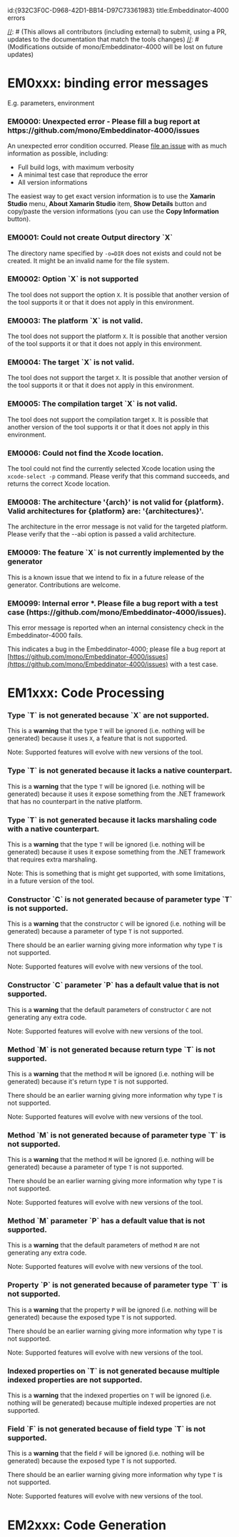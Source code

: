 ﻿id:{932C3F0C-D968-42D1-BB14-D97C73361983}
title:Embeddinator-4000 errors

[//]: # (The original file resides under https://github.com/mono/Embeddinator-4000/tree/master/docs/error.md)
[//]: # (This allows all contributors (including external) to submit, using a PR, updates to the documentation that match the tools changes)
[//]: # (Modifications outside of mono/Embeddinator-4000 will be lost on future updates)

# EM0xxx: binding error messages

E.g. parameters, environment

<!-- 0xxx: the generator itself, e.g. parameters, environment -->
<h3><a name="EM0000"/>EM0000: Unexpected error - Please fill a bug report at https://github.com/mono/Embeddinator-4000/issues</h3>

An unexpected error condition occurred. Please [file an issue](https://github.com/mono/Embeddinator-4000/issues) with as much information as possible, including:

* Full build logs, with maximum verbosity
* A minimal test case that reproduce the error
* All version informations

The easiest way to get exact version information is to use the **Xamarin Studio** menu, **About Xamarin Studio** item, **Show Details** button and copy/paste the version informations (you can use the **Copy Information** button).

<h3><a name="EM0001"/>EM0001: Could not create Output directory `X`</h3>

The directory name specified by `-o=DIR` does not exists and could not be created. It might be an invalid name for the file system.

<h3><a name="EM0002"/>EM0002: Option `X` is not supported</h3>

The tool does not support the option `X`. It is possible that another version of the tool supports it or that it does not apply in this environment.

<h3><a name="EM0003"/>EM0003: The platform `X` is not valid.</h3>

The tool does not support the platform `X`. It is possible that another version of the tool supports it or that it does not apply in this environment.

<h3><a name="EM0004"/>EM0004: The target `X` is not valid.</h3>

The tool does not support the target `X`. It is possible that another version of the tool supports it or that it does not apply in this environment.

<h3><a name="EM0005"/>EM0005: The compilation target `X` is not valid.</h3>

The tool does not support the compilation target `X`. It is possible that another version of the tool supports it or that it does not apply in this environment.

<h3><a name="EM0006"/>EM0006: Could not find the Xcode location.</h3>

The tool could not find the currently selected Xcode location using the `xcode-select -p` command. Please verify that this command succeeds, and returns the correct Xcode location.

<h3><a name="EM0008"/>EM0008: The architecture '{arch}' is not valid for {platform}. Valid architectures for {platform} are: '{architectures}'.</h3>

The architecture in the error message is not valid for the targeted platform. Please verify that the --abi option is passed a valid architecture.

<h3><a name="EM0009"/>EM0009: The feature `X` is not currently implemented by the generator</h3>

This is a known issue that we intend to fix in a future release of the generator. Contributions are welcome.

<h3><a name="EM0099"/>EM0099: Internal error *. Please file a bug report with a test case (https://github.com/mono/Embeddinator-4000/issues).</h3>

This error message is reported when an internal consistency check in the Embeddinator-4000 fails.

This indicates a bug in the Embeddinator-4000; please file a bug report at [https://github.com/mono/Embeddinator-4000/issues](https://github.com/mono/Embeddinator-4000/issues) with a test case.


<!-- 1xxx: code processing -->

# EM1xxx: Code Processing

<h3><a name="EM1010"/>Type `T` is not generated because `X` are not supported.</h3>

This is a **warning** that the type `T` will be ignored (i.e. nothing will be generated) because it uses `X`, a feature that is not supported.

Note: Supported features will evolve with new versions of the tool.


<h3><a name="EM1011"/>Type `T` is not generated because it lacks a native counterpart.</h3>

This is a **warning** that the type `T` will be ignored (i.e. nothing will be generated) because it uses it expose something from the .NET framework that has no counterpart in the native platform.


<h3><a name="EM1011"/>Type `T` is not generated because it lacks marshaling code with a native counterpart.</h3>

This is a **warning** that the type `T` will be ignored (i.e. nothing will be generated) because it uses it expose something from the .NET framework that requires extra marshaling.

Note: This is something that is might get supported, with some limitations, in a future version of the tool.


<h3><a name="EM1020"/>Constructor `C` is not generated because of parameter type `T` is not supported.</h3>

This is a **warning** that the constructor `C` will be ignored (i.e. nothing will be generated) because a parameter of type `T` is not supported.

There should be an earlier warning giving more information why type `T` is not supported.

Note: Supported features will evolve with new versions of the tool.


<h3><a name="EM1021"/>Constructor `C` parameter `P` has a default value that is not supported.</h3>

This is a **warning** that the default parameters of constructor `C` are not generating any extra code.

Note: Supported features will evolve with new versions of the tool.


<h3><a name="EM1030"/>Method `M` is not generated because return type `T` is not supported.</h3>

This is a **warning** that the method `M` will be ignored (i.e. nothing will be generated) because it's return type `T` is not supported.

There should be an earlier warning giving more information why type `T` is not supported.

Note: Supported features will evolve with new versions of the tool.


<h3><a name="EM1031"/>Method `M` is not generated because of parameter type `T` is not supported.</h3>

This is a **warning** that the method `M` will be ignored (i.e. nothing will be generated) because a parameter of type `T` is not supported.

There should be an earlier warning giving more information why type `T` is not supported.

Note: Supported features will evolve with new versions of the tool.


<h3><a name="EM1032"/>Method `M` parameter `P` has a default value that is not supported.</h3>

This is a **warning** that the default parameters of method `M` are not generating any extra code.

Note: Supported features will evolve with new versions of the tool.


<h3><a name="EM1040"/>Property `P` is not generated because of parameter type `T` is not supported.</h3>

This is a **warning** that the property `P` will be ignored (i.e. nothing will be generated) because the exposed type `T` is not supported.

There should be an earlier warning giving more information why type `T` is not supported.

Note: Supported features will evolve with new versions of the tool.

<h3><a name="EM1041"/>Indexed properties on `T` is not generated because multiple indexed properties are not supported.</h3>

This is a **warning** that the indexed properties on `T` will be ignored (i.e. nothing will be generated) because multiple indexed properties are not supported.



<h3><a name="EM1050"/>Field `F` is not generated because of field type `T` is not supported.</h3>

This is a **warning** that the field `F` will be ignored (i.e. nothing will be generated) because the exposed type `T` is not supported.

There should be an earlier warning giving more information why type `T` is not supported.

Note: Supported features will evolve with new versions of the tool.


<!-- 2xxx: code generation -->

# EM2xxx: Code Generation


<!-- 3xxx: reserved -->
<!-- 4xxx: reserved -->
<!-- 5xxx: reserved -->
<!-- 6xxx: reserved -->
<!-- 7xxx: reserved -->
<!-- 8xxx: reserved -->
<!-- 9xxx: reserved -->
